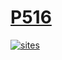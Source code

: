 # [P516](https://github.com/OS-Q/P516)

[![sites](http://182.61.61.133/link/resources/OSQ.png)](http://www.OS-Q.com)

